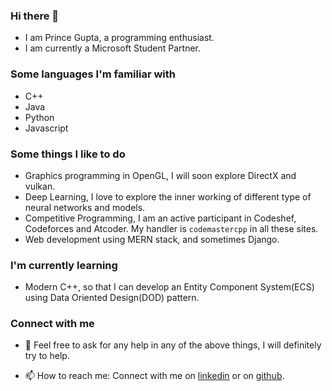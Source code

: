 ### Hi there 👋
* I am Prince Gupta, a programming enthusiast.
* I am currently a Microsoft Student Partner.

### Some languages I'm familiar with
* C++
* Java
* Python
* Javascript

### Some things I like to do
* Graphics programming in OpenGL, I will soon explore DirectX and vulkan.
* Deep Learning, I love to explore the inner working of different type of neural networks and models.
* Competitive Programming, I am an active participant in Codeshef, Codeforces and Atcoder. My handler is `codemastercpp` in all these sites.
* Web development using MERN stack, and sometimes Django.

### I'm currently learning
* Modern C++, so that I can develop an Entity Component System(ECS) using Data Oriented Design(DOD) pattern.

### Connect with me
- 💬 Feel free to ask for any help in any of the above things, I will definitely try to help.

- 📫 How to reach me: Connect with me on [linkedin](https://www.linkedin.com/in/prince-gupta-a83655193/) or on [github](https://github.com/prince776).
